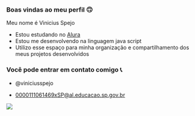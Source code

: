 ### Boas vindas ao meu perfil 🙃

Meu nome é Vinicius Spejo

 - Estou estudando no [Alura](https://www.alura.com.br)
 - Estou me desenvolvendo na linguagem java script
 - Utilizo esse espaço para minha organização e compartilhamento dos meus projetos desenvolvidos

### Você pode entrar em contato comigo 📞

- @viniciusspejo

- 0000111061469xSP@al.educacao.sp.gov.br

![](https://github.com/ViniciusSpejo/ViniciusSpejo/assets/170939089/72eba932-11ae-45cb-8cd5-f69a258702e9)

